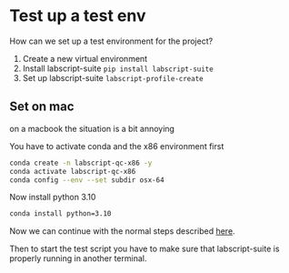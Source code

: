 # Test up a test env

How can we set up a test environment for the project?

1. Create a new virtual environment
2. Install labscript-suite `pip install labscript-suite`
3. Set up labscript-suite `labscript-profile-create`

## Set on mac

on a macbook the situation is a bit annoying

You have to activate conda and the x86 environment first

```bash
conda create -n labscript-qc-x86 -y
conda activate labscript-qc-x86
conda config --env --set subdir osx-64
```

Now install python 3.10

```bash
conda install python=3.10
```

Now we can continue with the normal steps described [here](https://docs.labscriptsuite.org/en/latest/installation/regular-anaconda/).

Then to start the test script you have to make sure that labscript-suite is properly running in another terminal.